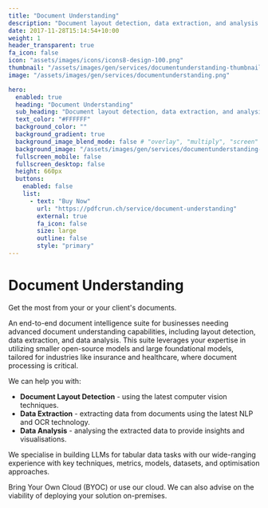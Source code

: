 ```yaml
---
title: "Document Understanding"
description: "Document layout detection, data extraction, and analysis."
date: 2017-11-28T15:14:54+10:00
weight: 1
header_transparent: true
fa_icon: false
icon: "assets/images/icons/icons8-design-100.png"
thumbnail: "/assets/images/gen/services/documentunderstanding-thumbnail.png"
image: "/assets/images/gen/services/documentunderstanding.png"

hero:
  enabled: true
  heading: "Document Understanding"
  sub_heading: "Document layout detection, data extraction, and analysis."
  text_color: "#FFFFFF"
  background_color: ""
  background_gradient: true
  background_image_blend_mode: false # "overlay", "multiply", "screen"
  background_image: "/assets/images/gen/services/documentunderstanding-large.png"
  fullscreen_mobile: false
  fullscreen_desktop: false
  height: 660px
  buttons:
    enabled: false
    list:
      - text: "Buy Now"
        url: "https://pdfcrun.ch/service/document-understanding"
        external: true
        fa_icon: false
        size: large
        outline: false
        style: "primary"
---
```


# Document Understanding

Get the most from your or your client's documents. 

An end-to-end document intelligence suite for businesses needing advanced document understanding capabilities, including layout detection, data extraction, and data analysis. This suite leverages your expertise in utilizing smaller open-source models and large foundational models, tailored for industries like insurance and healthcare, where document processing is critical.

We can help you with:

- **Document Layout Detection** - using the latest computer vision techniques.
- **Data Extraction** - extracting data from documents using the latest NLP and OCR technology.
- **Data Analysis** - analysing the extracted data to provide insights and visualisations.

We specialise in building LLMs for tabular data tasks with our wide-ranging experience with key techniques, metrics, models, datasets, and optimisation approaches.

Bring Your Own Cloud (BYOC) or use our cloud. We can also advise on the viability of deploying your solution on-premises.